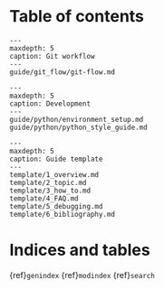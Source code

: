 
```{include} ../../README.md
```

# Table of contents

```{toctree}
---
maxdepth: 5
caption: Git workflow
---
guide/git_flow/git-flow.md
```

```{toctree}
---
maxdepth: 5
caption: Development
---
guide/python/environment_setup.md
guide/python/python_style_guide.md
```

```{toctree}
---
maxdepth: 5
caption: Guide template
---
template/1_overview.md
template/2_topic.md
template/3_how_to.md
template/4_FAQ.md
template/5_debugging.md
template/6_bibliography.md
```


# Indices and tables

{ref}`genindex`
{ref}`modindex`
{ref}`search`
